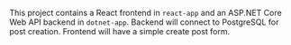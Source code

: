 <!-- Use this file to provide workspace-specific custom instructions to Copilot. For more details, visit https://code.visualstudio.com/docs/copilot/copilot-customization#_use-a-githubcopilotinstructionsmd-file -->

This project contains a React frontend in `react-app` and an ASP.NET Core Web API backend in `dotnet-app`. Backend will connect to PostgreSQL for post creation. Frontend will have a simple create post form.
